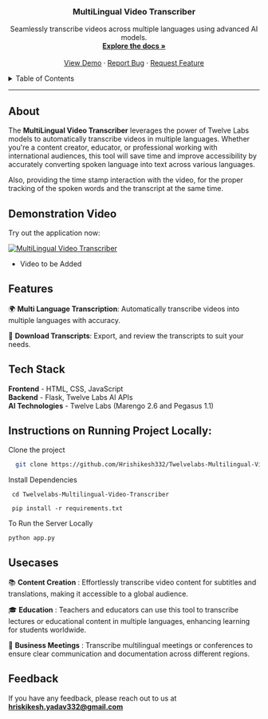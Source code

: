 <br />
<div align="center">

  <h3 align="center">MultiLingual Video Transcriber</h3>
  <p align="center">
    Seamlessly transcribe videos across multiple languages using advanced AI models.
    <br />
    <a href="https://github.com/Hrishikesh332/Twelvelabs-Multilingual-Video-Transcriber"><strong>Explore the docs »</strong></a>
    <br />
    <br />
    <a href="https://twelvelabs-multilingual-video-transcriber.onrender.com/">View Demo</a>
    ·
    <a href="https://github.com/Hrishikesh332/Twelvelabs-Multilingual-Video-Transcriber/issues">Report Bug</a>
    ·
    <a href="https://github.com/Hrishikesh332/Twelvelabs-Multilingual-Video-Transcriber/issues">Request Feature</a>
  </p>
</div>

<details>
  <summary>Table of Contents</summary>
  <ol>
    <li><a href="#about">About</a></li>
    <li><a href="#features">Features</a></li>
    <li><a href="#tech-stack">Tech Stack</a></li>
    <li><a href="#instructions-on-running-project-locally">Instructions on running project locally</a></li>
    <li><a href="#usecases">Usecases</a></li>
    <li><a href="#feedback">Feedback</a></li>
  </ol>
</details>

------

## About

The **MultiLingual Video Transcriber** leverages the power of Twelve Labs models to automatically transcribe videos in multiple languages. Whether you're a content creator, educator, or professional working with international audiences, this tool will save time and improve accessibility by accurately converting spoken language into text across various languages.

Also, providing the time stamp interaction with the video, for the proper tracking of the spoken words and the transcript at the same time.

## Demonstration Video

Try out the application now:

[![MultiLingual Video Transcriber](https://img.shields.io/badge/Transcriber-Launch_the_App-4CAF50?style=for-the-badge)](https://twelvelabs-multilingual-video-transcriber.onrender.com/)

- Video to be Added

## Features

🌍 **Multi Language Transcription**: Automatically transcribe videos into multiple languages with accuracy.

📝 **Download Transcripts**: Export, and review the transcripts to suit your needs.


## Tech Stack

**Frontend** - HTML, CSS, JavaScript  
**Backend** - Flask, Twelve Labs AI APIs  
**AI Technologies** - Twelve Labs (Marengo 2.6 and Pegasus 1.1)

## Instructions on Running Project Locally:

Clone the project

```bash
  git clone https://github.com/Hrishikesh332/Twelvelabs-Multilingual-Video-Transcriber.git

```

Install Dependencies

```
 cd Twelvelabs-Multilingual-Video-Transcriber
 
 pip install -r requirements.txt
```

To Run the Server Locally

```
python app.py
```

## Usecases

📚 **Content Creation** : Effortlessly transcribe video content for subtitles and translations, making it accessible to a global audience.

🎓 **Education** : Teachers and educators can use this tool to transcribe lectures or educational content in multiple languages, enhancing learning for students worldwide.

💼 **Business Meetings** : Transcribe multilingual meetings or conferences to ensure clear communication and documentation across different regions.

## Feedback

If you have any feedback, please reach out to us at **hriskikesh.yadav332@gmail.com**
